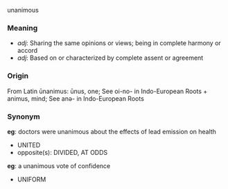 unanimous
### Meaning
+ _adj_: Sharing the same opinions or views; being in complete harmony or accord
+ _adj_: Based on or characterized by complete assent or agreement

### Origin

From Latin ūnanimus: ūnus, one; See oi-no- in Indo-European Roots + animus, mind; See anə- in Indo-European Roots

### Synonym

__eg__: doctors were unanimous about the effects of lead emission on health

+ UNITED
+ opposite(s): DIVIDED, AT ODDS

__eg__: a unanimous vote of confidence

+ UNIFORM


